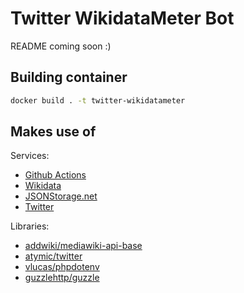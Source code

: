 # Twitter WikidataMeter Bot

README coming soon :)

## Building container

```sh
docker build . -t twitter-wikidatameter
```

## Makes use of

Services:

- [Github Actions](https://github.com/features/actions)
- [Wikidata](https://www.wikidata.org)
- [JSONStorage.net](https://www.jsonstorage.net/)
- [Twitter](https://www.twitter.com)

Libraries:

- [addwiki/mediawiki-api-base](https://github.com/addwiki/mediawiki-api-base)
- [atymic/twitter](https://github.com/atymic/twitter)
- [vlucas/phpdotenv](https://github.com/vlucas/phpdotenv)
- [guzzlehttp/guzzle](https://github.com/guzzle/guzzle)
